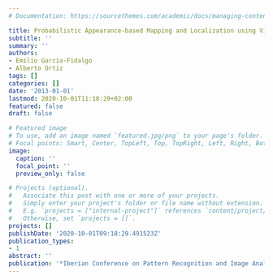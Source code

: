 ```yaml
---
# Documentation: https://sourcethemes.com/academic/docs/managing-content/

title: Probabilistic Appearance-based Mapping and Localization using Visual Features
subtitle: ''
summary: ''
authors:
- Emilio Garcia-Fidalgo
- Alberto Ortiz
tags: []
categories: []
date: '2013-01-01'
lastmod: 2020-10-01T11:18:29+02:00
featured: false
draft: false

# Featured image
# To use, add an image named `featured.jpg/png` to your page's folder.
# Focal points: Smart, Center, TopLeft, Top, TopRight, Left, Right, BottomLeft, Bottom, BottomRight.
image:
  caption: ''
  focal_point: ''
  preview_only: false

# Projects (optional).
#   Associate this post with one or more of your projects.
#   Simply enter your project's folder or file name without extension.
#   E.g. `projects = ["internal-project"]` references `content/project/deep-learning/index.md`.
#   Otherwise, set `projects = []`.
projects: []
publishDate: '2020-10-01T09:18:29.491523Z'
publication_types:
- 1
abstract: ''
publication: '*Iberian Conference on Pattern Recognition and Image Analysis (IBPRIA)*'
---
```

